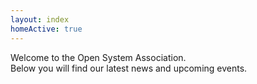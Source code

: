 ```yaml
---
layout: index
homeActive: true
---
```


Welcome to the Open System Association.<br/> Below you will find our latest news and upcoming events.
